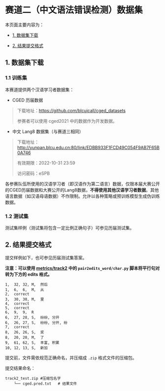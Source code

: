 # 赛道二（中文语法错误检测）数据集

本页面主要内容为：

- [1. 数据集下载](#1-数据集下载)

- [2. 结果提交格式](#2-结果提交格式)

## 1. 数据集下载

### 1.1 训练集

本赛道提供两个汉语学习者数据集：

- CGED 历届数据

> 下载地址：https://github.com/blcuicall/cged_datasets
>
> 参赛者可以使用 cged2021 中的数据作为开发数据。

- 中文 Lang8 数据集（与赛道三相同）

> 下载地址：http://yunpan.blcu.edu.cn:80/link/EDBB933F1FCD49C054F9AB7F65B0A746
>
> 有效期限：2022-10-31 23:59
>
> 访问密码：eSPB

各参赛队伍所使用的汉语学习者（即汉语作为第二语言）数据，仅限本届大赛公开的CGED历届数据和大赛公开的Lang8数据，**不得使用其他汉语学习者数据**。其他语言数据（如汉语母语数据）不作限制。允许以各种策略或预训练模型生成伪训练数据。

### 1.2 测试集

测试集样例（测试集将包含一定比例正确句子）可参见历届测试集。

## 2. 结果提交格式

提交样例如下，也可参见历届测试集答案。

**注意：可以使用 [metrics/track2](https://github.com/blcuicall/CCL2022-CLTC/tree/main/metrics/track2) 中的 `pair2edits_word/char.py` 脚本将平行句对转为下方的 edits 格式。**

```
1,	32,	32,	M,	然后
1,	6,	6,	M,	从
2,	correct
3,	30,	30,	M,	里
4,	correct
5,	correct
6,	9,	9,	R
6,	27,	28,	S,	纷纷, 分开
6,	26,	27,	S,	纷纷, 分开, 纷
7,	correct
8,	26,	26,	S,	奖
8,	20,	20,	M,	了
9,	61,	62,	S,	丰富, 积累
10,	12,	13,	S,	新加
```

提交前，文件需依规范正确命名，并压缩成 `.zip` 格式文件的压缩包。

提交结果命名：

```
track2_test.zip	#压缩包名字
    └── cged.pred.txt	# 结果文件
```

